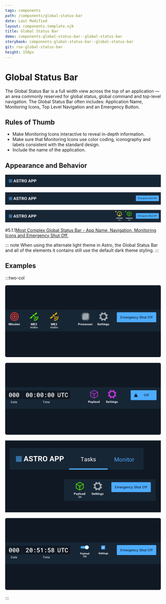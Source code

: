 ```yaml
---
tags: components
path: /components/global-status-bar
date: Last Modified
layout: components.template.njk
title: Global Status Bar
demo: components-global-status-bar--global-status-bar
storybook: components-global-status-bar--global-status-bar
git: rux-global-status-bar
height: 150px
---
```


# Global Status Bar

The Global Status Bar is a full width view across the top of an application — an area commonly reserved for global status, global command and top-level navigation. The Global Status Bar often includes: Application Name, Monitoring Icons, Top Level Navigation and an Emergency Button.

## Rules of Thumb

- Make Monitoring Icons interactive to reveal in-depth information.
- Make sure that Monitoring Icons use color coding, iconography and labels consistent with the standard design.
- Include the name of the application.

## Appearance and Behavior

![Simplest Global Status Bar - Only include the App Name.](/img/components/global-status-simple.png "Simplest Global Status Bar - Only include the App Name.")

![Simple Global Status Bar - App Name and Emergency Shut Off.](/img/components/global-status-more.png "Simple Global Status Bar - App Name and Emergency Shut Off.")

![More Complex Global Status Bar - App Name, Status Icons and Emergency Shut Off.](/img/components/global-status-very.png "More Complex Global Status Bar - App Name, Status Icons and Emergency Shut Off.")

#5.1.1[Most Complex Global Status Bar - App Name, Navigation, Monitoring Icons and Emergency Shut Off.](/img/components/global-status-complex.png "Most Complex Global Status Bar - App Name, Navigation, Monitoring Icons and Emergency Shut Off.")

::: note
When using the alternate light theme in Astro, the Global Status Bar and all of the elements it contains still use the default dark theme styling.
:::

## Examples

:::two-col

![Do: Correctly and consistently utilize the standard elements that comprise the Global Status Bar.](/img/components/global-status-do-1.png "Do: Correctly and consistently utilize the standard elements that comprise the Global Status Bar.")

![Don’t: Use icons, labels and colors incorrectly.](/img/components/global-status-dont-1.png "Don’t: Use icons, labels and colors incorrectly.")

![Do: Left justify the application name and Top Level Nav (when utilized). Right justify Icons and Emergency Shut Off (when utilized).](/img/components/global-status-do-2.png "Do: Left justify the application name and Top Level Nav (when utilized). Right justify Icons and Emergency Shut Off (when utilized).")

![Don’t: Use the Global Status Bar for controls or indications that come and go with different app modes. Reserve it for truly global elements.](/img/components/global-status-dont-2.png "Don’t: Use the Global Status Bar for controls or indications that come and go with different app modes. Reserve it for truly global elements.")

:::

